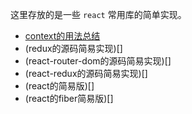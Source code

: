 这里存放的是一些 `react` 常用库的简单实现。
+ [context的用法总结](https://github.com/tangjie-93/react/tree/master/redux-demo)
+ (redux的源码简易实现)[]
+ (react-router-dom的源码简易实现)[]
+ (react-redux的源码简易实现)[]
+ (react的简易版)[]
+ (react的fiber简易版)[]
